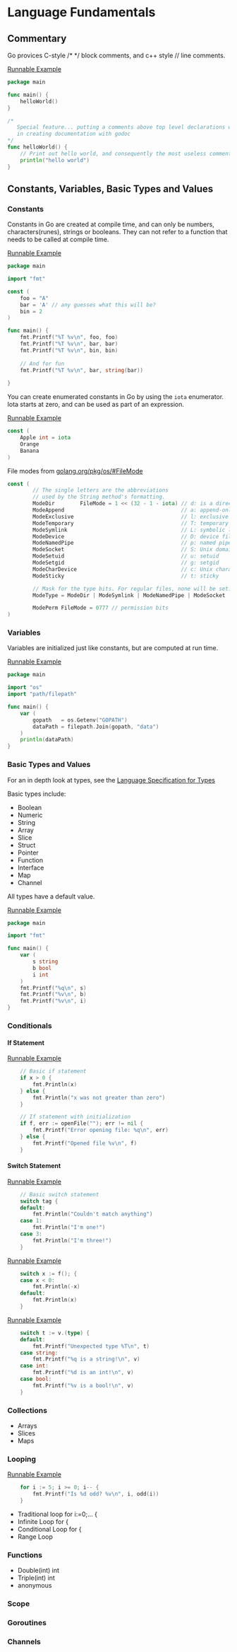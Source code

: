 # Language Fundamentals

## Commentary

Go provices C-style /* */ block comments, and c++ style // line comments.


[Runnable Example](http://play.golang.org/p/LjhZArm6Cm)

```go
package main

func main() {
	helloWorld()
}

/*
   Special feature... putting a comments above top level declarations will be used
   in creating documentation with godoc
*/
func helloWorld() {
	// Print out hello world, and consequently the most useless comment ever made.
	println("hello world")
}
```

## Constants, Variables, Basic Types and Values

### Constants

Constants in Go are created at compile time, and can only be numbers, characters(runes), strings or booleans.
They can not refer to a function that needs to be called at compile time.

[Runnable Example](http://play.golang.org/p/lfWlj1XhsR)

```go
package main

import "fmt"

const (
	foo = "A"
	bar = 'A' // any guesses what this will be?
	bin = 2
)

func main() {
	fmt.Printf("%T %v\n", foo, foo)
	fmt.Printf("%T %v\n", bar, bar)
	fmt.Printf("%T %v\n", bin, bin)
	
	// And for fun
	fmt.Printf("%T %v\n", bar, string(bar))
	
}
```

You can create enumerated constants in Go by using the `iota` enumerator.  Iota starts at zero, and can be used as part of an expression.


[Runnable Example](http://play.golang.org/p/qopDSeeCe9)

```go
const (
	Apple int = iota
	Orange
	Banana
)
```

File modes from [golang.org/pkg/os/#FileMode](http://golang.org/pkg/os/#FileMode)

```go
const (
        // The single letters are the abbreviations
        // used by the String method's formatting.
        ModeDir        FileMode = 1 << (32 - 1 - iota) // d: is a directory
        ModeAppend                                     // a: append-only
        ModeExclusive                                  // l: exclusive use
        ModeTemporary                                  // T: temporary file (not backed up)
        ModeSymlink                                    // L: symbolic link
        ModeDevice                                     // D: device file
        ModeNamedPipe                                  // p: named pipe (FIFO)
        ModeSocket                                     // S: Unix domain socket
        ModeSetuid                                     // u: setuid
        ModeSetgid                                     // g: setgid
        ModeCharDevice                                 // c: Unix character device, when ModeDevice is set
        ModeSticky                                     // t: sticky

        // Mask for the type bits. For regular files, none will be set.
        ModeType = ModeDir | ModeSymlink | ModeNamedPipe | ModeSocket | ModeDevice

        ModePerm FileMode = 0777 // permission bits
)
```

### Variables

Variables are initialized just like constants, but are computed at run time.

[Runnable Example](http://play.golang.org/p/6-ALpAL5_q)

```go
package main

import "os"
import "path/filepath"

func main() {
	var (
		gopath   = os.Getenv("GOPATH")
		dataPath = filepath.Join(gopath, "data")
	)
	println(dataPath)
}
```

### Basic Types and Values

For an in depth look at types, see the [Language Specification for Types](http://golang.org/ref/spec#Types)

Basic types include:

* Boolean
* Numeric
* String
* Array
* Slice
* Struct
* Pointer
* Function
* Interface
* Map
* Channel

All types have a default value.


[Runnable Example](http://play.golang.org/p/pWN9tbcHBL)

```go
package main

import "fmt"

func main() {
	var (
		s string
		b bool
		i int
	)
	fmt.Printf("%q\n", s)
	fmt.Printf("%v\n", b)
	fmt.Printf("%v\n", i)
}
```


### Conditionals

#### If Statement

[Runnable Example](http://play.golang.org/p/yEU809ox4S)

```go
	// Basic if statement
	if x > 0 {
		fmt.Println(x)
	} else {
		fmt.Println("x was not greater than zero")
	}

	// If statement with initialization
	if f, err := openFile(""); err != nil {
		fmt.Printf("Error opening file: %q\n", err)
	} else {
		fmt.Printf("Opened file %v\n", f)
	}
```

#### Switch Statement

[Runnable Example](http://play.golang.org/p/_abBjoFA2y)

```go
	// Basic switch statement
	switch tag {
	default:
		fmt.Println("Couldn't match anything")
	case 1:
		fmt.Println("I'm one!")
	case 3:
		fmt.Println("I'm three!")
	}
```

[Runnable Example](http://play.golang.org/p/9JOnGaJfYr)

```go
	switch x := f(); {
	case x < 0:
		fmt.Println(-x)
	default:
		fmt.Println(x)
	}
```
[Runnable Example](http://play.golang.org/p/7mIn6oqPI2)

```go
	switch t := v.(type) {
	default:
		fmt.Printf("Unexpected type %T\n", t)
	case string:
		fmt.Printf("%q is a string!\n", v)
	case int:
		fmt.Printf("%d is an int!\n", v)
	case bool:
		fmt.Printf("%v is a bool!\n", v)
	}
```

### Collections

  * Arrays
  * Slices
  * Maps

### Looping

[Runnable Example](http://play.golang.org/p/6QoMGUMF8-)

```go
	for i := 5; i >= 0; i-- {
		fmt.Printf("Is %d odd? %v\n", i, odd(i))
	}
```

  * Traditional loop for i:=0;... {
  * Infinite Loop for {
  * Conditional Loop for <bool> {
  * Range Loop

### Functions

  * Double(int) int
  * Triple(int) int
  * anonymous

### Scope

### Goroutines

### Channels
